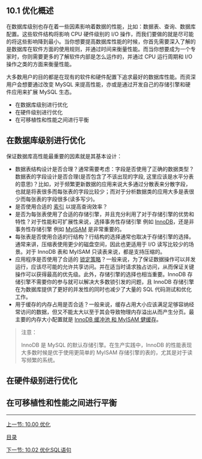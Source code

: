 ##  10.1 优化概述

在数据库级别也存在着一些因素影响着数据的性能，比如：数据表、查询、数据库配置。这些软件结构将影响 CPU 硬件级别的 I/O 操作，而我们要做的就是尽可能的将这些影响降到最小。当你想要提高数据库性能的时候，你首先需要深入了解的是数据库在软件方面的使用规则，并通过时间来衡量性能。而当你想要成为一个专家时，你则需要更多的了解软件内部是怎么运作的，并通过 CPU 运行周期和 I/O 操作之类的方面来衡量性能。


大多数用户的目的都是在现有的软件和硬件配置下追求最好的数据库性能。而资深用户会想要通过改变 MySQL 来提高性能，亦或是通过开发自己的存储引擎和硬件应用来扩展 MySQL 生态。

- 在数据库级别进行优化
- 在硬件级别进行优化
- 在可移植性和性能之间进行平衡

## 在数据库级别进行优化

保证数据库高性能最重要的因素就是其基本设计：
+ 数据表结构设计是否合理？通常需要考虑：字段是否使用了正确的数据类型？数据表的字段设计是否合理(是否包含了不该出现的字段, 这里应该是水平分表的意思)？比如，对于频繁更新数据的应用来说大多通过分散表来分散字段，也就是将表很多而每张表的字段比较少；而对于分析数据类的应用大多是表很少而每张表的字段很多(读多写少)。
+ 是否使用合适的 [索引](10.03_优化和索引.md) 以提高查询效率？
+ 是否为每张表使用了合适的存储引擎，并且充分利用了对于存储引擎的优势和特性？对于性能和可扩展性来说，选择事务性存储引擎 例如 [InnoDB](10.05_优化InnoDB表.md)，还是非事务性存储引擎 例如 [MyISAM](10.06_优化MyISAM表.md) 是非常重要的。
+ 每张表是否使用合适的行结构？行结构的选择通常也取决于存储引擎的选择。通常来讲，压缩表使用更少的磁盘空间，因此也更适用于 I/O 读写比较少的场景。对于 InnoDB 表和 MyISAM 只读表来说，都是支持压缩的。
+ 应用程序是否使用了合适的 [锁定策略](10.11_优化锁定操作.md)？一般来说，为了保证数据操作可以并发运行，应该尽可能的允许共享访问。并在适当时请求独占访问，从而保证关键操作可以获得最高的优先级。此外，存储引擎的选择也相当重要。InnoDB 存储引擎不需要你的参与就可以解决大多数锁引发的问题，且 InnoDB 存储引擎在为数据库提供了更好的并发性的同时也减少了大量的 SQL 代码测试和优化工作。
+ 用于缓存的内存占用是否合适？一般来说，缓存占用大小应该满足足够容纳经常访问的数据，但又不能太大以至于其会导致物理内存溢出从而产生分页。最主要的内存大小配置就是 [InnoDB 缓冲池 和 MyISAM 健缓存](10.10_缓冲和缓存.md)。

> 注意：
> 
> InnoDB 是 MySQL 的默认存储引擎。在生产实践中，InnoDB 的性能表现大多数时候是优于使用更简单的 MyISAM 存储引擎的表的，尤其是对于读写频繁的系统。

## 在硬件级别进行优化



## 在可移植性和性能之间进行平衡



***

[上一节: 10.00 优化](10.00_优化.md)

[目录](10.00_优化.md)

[下一节: 10.02 优化SQL语句](10.02_优化SQL语句.md)